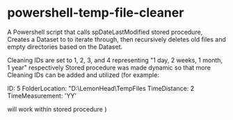 # powershell-temp-file-cleaner
A Powershell script that calls spDateLastModified stored procedure, 
Creates a Dataset to to iterate through,
then recursively deletes old files and empty directories based on the Dataset.

Cleaning IDs are set to 1, 2, 3, and 4 representing "1 day, 2 weeks, 1 month, 1 year" respectively 
Stored procedure was made dynamic so that more Cleaning IDs can be added and utilized
(for example:

ID: 5
FolderLocation: "D:\LemonHead\TempFiles
TimeDistance: 2
TimeMeasurement: 'YY'

will work within stored procedure
)

